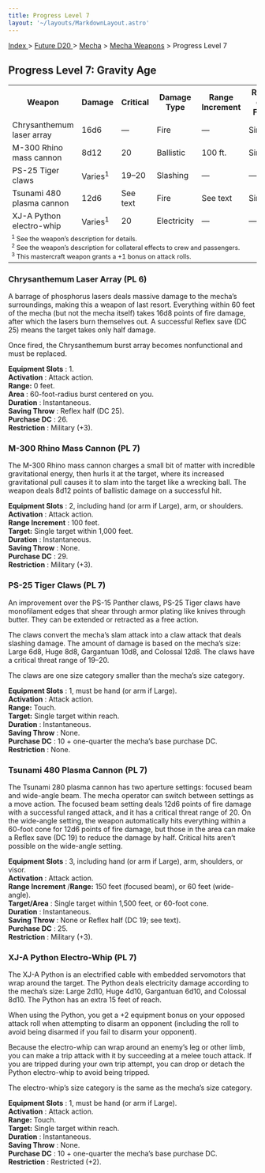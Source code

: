 ```yaml
---
title: Progress Level 7
layout: '~/layouts/MarkdownLayout.astro'
---
```


[ Index ](/) > [ Future D20 ](/future.d20.srd) > [Mecha](/future.d20.srd/mecha) > [Mecha Weapons](/future.d20.srd/mecha/mecha.weapons) > Progress Level 7

## Progress Level 7: Gravity Age


<table> <tr><th>Weapon</th><th>Damage</th><th>Critical</th><th>Damage Type</th><th>Range Increment</th><th>Rate of Fire</th><th>Magazine</th><th>Size</th><th>Weight</th><th>Purchase DC</th><th>Restriction</th></tr> <tr><td>Chrysanthemum laser array</td><td>16d6</td><td>—</td><td>Fire</td><td>—</td><td>Single</td><td>1 int.</td><td>Huge</td><td>50 lb.</td><td>26</td><td>Mil (+3)</td></tr> <tr class="shaded"><td>M-300 Rhino mass cannon</td><td>8d12</td><td>20</td><td>Ballistic</td><td>100 ft.</td><td>Single</td><td>—</td><td>Huge</td><td>65 lb.</td><td>29</td><td>Mil (+3)</td></tr> <tr><td>PS-25 Tiger claws</td><td>Varies<sup>1</sup></td><td>19–20</td><td>Slashing</td><td>—</td><td>—</td><td>—</td><td>Varies<sup>1</sup></td><td>—</td><td>Varies<sup>1</sup></td><td>—</td></tr> <tr class="shaded"><td>Tsunami 480 plasma cannon</td><td>12d6</td><td>See text</td><td>Fire</td><td>See text</td><td>Single</td><td>—</td><td>Huge</td><td>75 lb.</td><td>25</td><td>Mil (+3)</td></tr> <tr><td>XJ-A Python electro-whip</td><td>Varies<sup>1</sup></td><td>20</td><td>Electricity</td><td>—</td><td>—</td><td>—</td><td>Varies<sup>1</sup></td><td>—</td><td>Varies<sup>1</sup></td><td>—</td></tr> <tr><td colspan="11" style="text-align:left; font-size: .8em"> <sup>1</sup> See the weapon’s description for details.<br/> <sup>2</sup> See the weapon’s description for collateral effects to crew and passengers.<br/> <sup>3</sup> This mastercraft weapon grants a +1 bonus on attack rolls.<br/> </td></tr> </table>


### Chrysanthemum Laser Array (PL 6)

A barrage of phosphorus lasers deals massive damage to the mecha’s
surroundings, making this a weapon of last resort. Everything within 60 feet
of the mecha (but not the mecha itself) takes 16d8 points of fire damage,
after which the lasers burn themselves out. A successful Reflex save (DC 25)
means the target takes only half damage.

Once fired, the Chrysanthemum burst array becomes nonfunctional and must be
replaced.

**Equipment Slots** : 1.  
**Activation** : Attack action.  
**Range:** 0 feet.  
**Area** : 60-foot-radius burst centered on you.  
**Duration** : Instantaneous.  
**Saving Throw** : Reflex half (DC 25).  
**Purchase DC** : 26.  
**Restriction** : Military (+3).

### M-300 Rhino Mass Cannon (PL 7)

The M-300 Rhino mass cannon charges a small bit of matter with incredible
gravitational energy, then hurls it at the target, where its increased
gravitational pull causes it to slam into the target like a wrecking ball. The
weapon deals 8d12 points of ballistic damage on a successful hit.

**Equipment Slots** : 2, including hand (or arm if Large), arm, or shoulders.  
**Activation** : Attack action.  
**Range Increment** : 100 feet.  
**Target:** Single target within 1,000 feet.  
**Duration** : Instantaneous.  
**Saving Throw** : None.  
**Purchase DC** : 29.  
**Restriction** : Military (+3).

### PS-25 Tiger Claws (PL 7)

An improvement over the PS-15 Panther claws, PS-25 Tiger claws have
monofilament edges that shear through armor plating like knives through
butter. They can be extended or retracted as a free action.

The claws convert the mecha’s slam attack into a claw attack that deals
slashing damage. The amount of damage is based on the mecha’s size: Large 6d8,
Huge 8d8, Gargantuan 10d8, and Colossal 12d8. The claws have a critical threat
range of 19–20.

The claws are one size category smaller than the mecha’s size category.

**Equipment Slots** : 1, must be hand (or arm if Large).  
**Activation** : Attack action.  
**Range:** Touch.  
**Target:** Single target within reach.  
**Duration** : Instantaneous.  
**Saving Throw** : None.  
**Purchase DC** : 10 + one-quarter the mecha’s base purchase DC.  
**Restriction** : None.

### Tsunami 480 Plasma Cannon (PL 7)

The Tsunami 280 plasma cannon has two aperture settings: focused beam and
wide-angle beam. The mecha operator can switch between settings as a move
action. The focused beam setting deals 12d6 points of fire damage with a
successful ranged attack, and it has a critical threat range of 20. On the
wide-angle setting, the weapon automatically hits everything within a 60-foot
cone for 12d6 points of fire damage, but those in the area can make a Reflex
save (DC 19) to reduce the damage by half. Critical hits aren’t possible on
the wide-angle setting.

**Equipment Slots** : 3, including hand (or arm if Large), arm, shoulders, or
visor.  
**Activation** : Attack action.  
**Range Increment** /**Range:** 150 feet (focused beam), or 60 feet (wide-
angle).  
**Target/Area** : Single target within 1,500 feet, or 60-foot cone.  
**Duration** : Instantaneous.  
**Saving Throw** : None or Reflex half (DC 19; see text).  
**Purchase DC** : 25.  
**Restriction** : Military (+3).

### XJ-A Python Electro-Whip (PL 7)

The XJ-A Python is an electrified cable with embedded servomotors that wrap
around the target. The Python deals electricity damage according to the
mecha’s size: Large 2d10, Huge 4d10, Gargantuan 6d10, and Colossal 8d10. The
Python has an extra 15 feet of reach.

When using the Python, you get a +2 equipment bonus on your opposed attack
roll when attempting to disarm an opponent (including the roll to avoid being
disarmed if you fail to disarm your opponent).

Because the electro-whip can wrap around an enemy’s leg or other limb, you can
make a trip attack with it by succeeding at a melee touch attack. If you are
tripped during your own trip attempt, you can drop or detach the Python
electro-whip to avoid being tripped.

The electro-whip’s size category is the same as the mecha’s size category.

**Equipment Slots** : 1, must be hand (or arm if Large).  
**Activation** : Attack action.  
**Range:** Touch.  
**Target:** Single target within reach.  
**Duration** : Instantaneous.  
**Saving Throw** : None.  
**Purchase DC** : 10 + one-quarter the mecha’s base purchase DC.  
**Restriction** : Restricted (+2).

